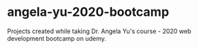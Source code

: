 # angela-yu-2020-bootcamp
Projects created while taking Dr. Angela Yu's course - 2020 web development bootcamp on udemy.
